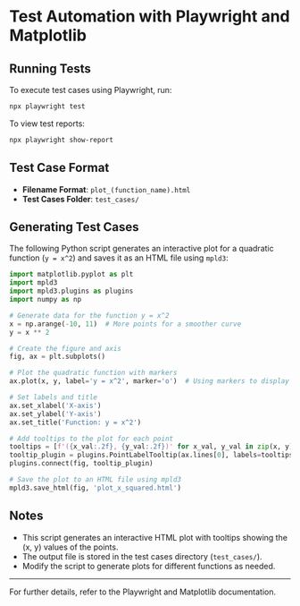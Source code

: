 # Test Automation with Playwright and Matplotlib

## Running Tests

To execute test cases using Playwright, run:
```sh
npx playwright test
```

To view test reports:
```sh
npx playwright show-report
```

## Test Case Format

- **Filename Format**: `plot_(function_name).html`
- **Test Cases Folder**: `test_cases/`

## Generating Test Cases

The following Python script generates an interactive plot for a quadratic function (`y = x^2`) and saves it as an HTML file using `mpld3`:

```python
import matplotlib.pyplot as plt
import mpld3
import mpld3.plugins as plugins
import numpy as np

# Generate data for the function y = x^2
x = np.arange(-10, 11)  # More points for a smoother curve
y = x ** 2

# Create the figure and axis
fig, ax = plt.subplots()

# Plot the quadratic function with markers
ax.plot(x, y, label='y = x^2', marker='o')  # Using markers to display points on the curve

# Set labels and title
ax.set_xlabel('X-axis')
ax.set_ylabel('Y-axis')
ax.set_title('Function: y = x^2')

# Add tooltips to the plot for each point
tooltips = [f'({x_val:.2f}, {y_val:.2f})' for x_val, y_val in zip(x, y)]
tooltip_plugin = plugins.PointLabelTooltip(ax.lines[0], labels=tooltips)
plugins.connect(fig, tooltip_plugin)

# Save the plot to an HTML file using mpld3
mpld3.save_html(fig, 'plot_x_squared.html')
```

## Notes
- This script generates an interactive HTML plot with tooltips showing the (x, y) values of the points.
- The output file is stored in the test cases directory (`test_cases/`).
- Modify the script to generate plots for different functions as needed.

---
For further details, refer to the Playwright and Matplotlib documentation.

